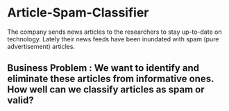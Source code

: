 # Article-Spam-Classifier

The company sends news articles to the researchers to stay up-to-date on technology. Lately their news feeds have been inundated with spam (pure advertisement) articles. 
## Business Problem : We want to identify and eliminate these articles from informative ones. How well can we classify articles as spam or valid? 
